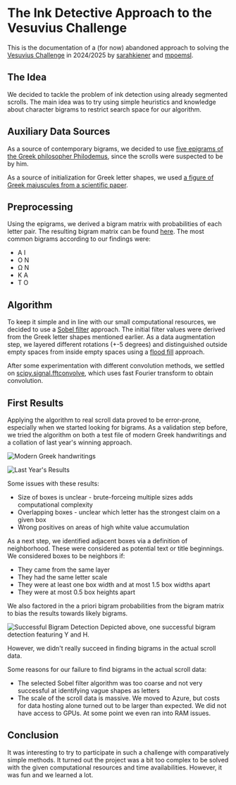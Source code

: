 # The Ink Detective Approach to the Vesuvius Challenge

This is the documentation of a (for now) abandoned approach to solving the [Vesuvius Challenge](https://scrollprize.org/) in 2024/2025 by [sarahkiener](https://github.com/sarahkiener) and [mpoemsl](https://github.com/mpoemsl).

## The Idea

We decided to tackle the problem of ink detection using already segmented scrolls. The main idea was to try using simple heuristics and knowledge about character bigrams to restrict search space for our algorithm.

## Auxiliary Data Sources

As a source of contemporary bigrams, we decided to use [five epigrams of the Greek philosopher Philodemus](https://www.perseus.tufts.edu/hopper/searchresults?target=greek&all_words=philodemus&all_words_expand=on&phrase=&any_words=&exclude_words=&documents=), since the scrolls were suspected to be by him.

As a source of initialization for Greek letter shapes, we used [a figure of Greek majuscules from a scientific paper](https://www.researchgate.net/figure/Greek-alphabet-of-24-letters_fig1_374386506).

## Preprocessing

Using the epigrams, we derived a bigram matrix with probabilities of each letter pair. The resulting bigram matrix can be found [here](https://ink-detective.github.io/assets/bigram_matrix.csv). The most common bigrams according to our findings were:

* Α Ι
* Ο Ν
* Ω Ν
* Κ Α
* Τ Ο

## Algorithm

To keep it simple and in line with our small computational resources, we decided to use a [Sobel filter](https://en.wikipedia.org/wiki/Sobel_operator) approach. The initial filter values were derived from the Greek letter shapes mentioned earlier. As a data augmentation step, we layered different rotations (+-5 degrees) and distinguished outside empty spaces from inside empty spaces using a [flood fill](https://en.wikipedia.org/wiki/Flood_fill) approach.

After some experimentation with different convolution methods, we settled on [scipy.signal.fftconvolve](https://docs.scipy.org/doc/scipy/reference/generated/scipy.signal.fftconvolve.html), which uses fast Fourier transform to obtain convolution.

## First Results

Applying the algorithm to real scroll data proved to be error-prone, especially when we started looking for bigrams. As a validation step before, we tried the algorithm on both a test file of modern Greek handwritings and a collation of last year's winning approach.

![Modern Greek handwritings](https://ink-detective.github.io/assets/test_image.jpg)

![Last Year's Results](https://ink-detective.github.io/assets/single_letter_findings.png)

Some issues with these results:

* Size of boxes is unclear - brute-forceing multiple sizes adds computational complexity
* Overlapping boxes - unclear which letter has the strongest claim on a given box
* Wrong positives on areas of high white value accumulation

As a next step, we identified adjacent boxes via a definition of neighborhood. These were considered as potential text or title beginnings. We considered boxes to be neighbors if:

* They came from the same layer
* They had the same letter scale
* They were at least one box width and at most 1.5 box widths apart
* They were at most 0.5 box heights apart

We also factored in the a priori bigram probabilities from the bigram matrix to bias the results towards likely bigrams.

![Successful Bigram Detection](https://ink-detective.github.io/assets/successful_bigram.png)
Depicted above, one successful bigram detection featuring Υ and Η.

However, we didn't really succeed in finding bigrams in the actual scroll data.

Some reasons for our failure to find bigrams in the actual scroll data:

* The selected Sobel filter algorithm was too coarse and not very successful at identifying vague shapes as letters
* The scale of the scroll data is massive. We moved to Azure, but costs for data hosting alone turned out to be larger than expected. We did not have access to GPUs. At some point we even ran into RAM issues.

## Conclusion

It was interesting to try to participate in such a challenge with comparatively simple methods. It turned out the project was a bit too complex to be solved with the given computational resources and time availabilities. However, it was fun and we learned a lot.
